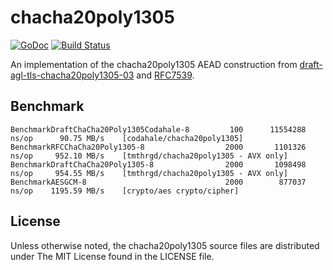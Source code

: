 # chacha20poly1305

[![GoDoc](https://godoc.org/github.com/tmthrgd/chacha20poly1305?status.svg)](https://godoc.org/github.com/tmthrgd/chacha20poly1305)
[![Build Status](https://travis-ci.org/tmthrgd/chacha20poly1305.svg?branch=master)](https://travis-ci.org/tmthrgd/chacha20poly1305)

An implementation of the chacha20poly1305 AEAD construction from
[draft-agl-tls-chacha20poly1305-03](http://tools.ietf.org/html/draft-agl-tls-chacha20poly1305-03)
and [RFC7539](https://tools.ietf.org/html/rfc7539).

## Benchmark

```
BenchmarkDraftChaCha20Poly1305Codahale-8	     100	  11554288 ns/op	  90.75 MB/s	[codahale/chacha20poly1305]
BenchmarkRFCChaCha20Poly1305-8          	    2000	   1101326 ns/op	 952.10 MB/s	[tmthrgd/chacha20poly1305 - AVX only]
BenchmarkDraftChaCha20Poly1305-8        	    2000	   1098498 ns/op	 954.55 MB/s	[tmthrgd/chacha20poly1305 - AVX only]
BenchmarkAESGCM-8                       	    2000	    877037 ns/op	1195.59 MB/s	[crypto/aes crypto/cipher]
```

## License

Unless otherwise noted, the chacha20poly1305 source files are distributed under The MIT License found in the LICENSE file.
